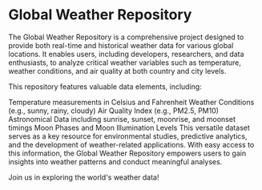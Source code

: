# Global Weather Repository

The Global Weather Repository is a comprehensive project designed to provide both real-time and historical weather data for various global locations. It enables users, including developers, researchers, and data enthusiasts, to analyze critical weather variables such as temperature, weather conditions, and air quality at both country and city levels.

This repository features valuable data elements, including:

Temperature measurements in Celsius and Fahrenheit
Weather Conditions (e.g., sunny, rainy, cloudy)
Air Quality Index (e.g., PM2.5, PM10)
Astronomical Data including sunrise, sunset, moonrise, and moonset timings
Moon Phases and Moon Illumination Levels
This versatile dataset serves as a key resource for environmental studies, predictive analytics, and the development of weather-related applications. With easy access to this information, the Global Weather Repository empowers users to gain insights into weather patterns and conduct meaningful analyses.

Join us in exploring the world's weather data!

